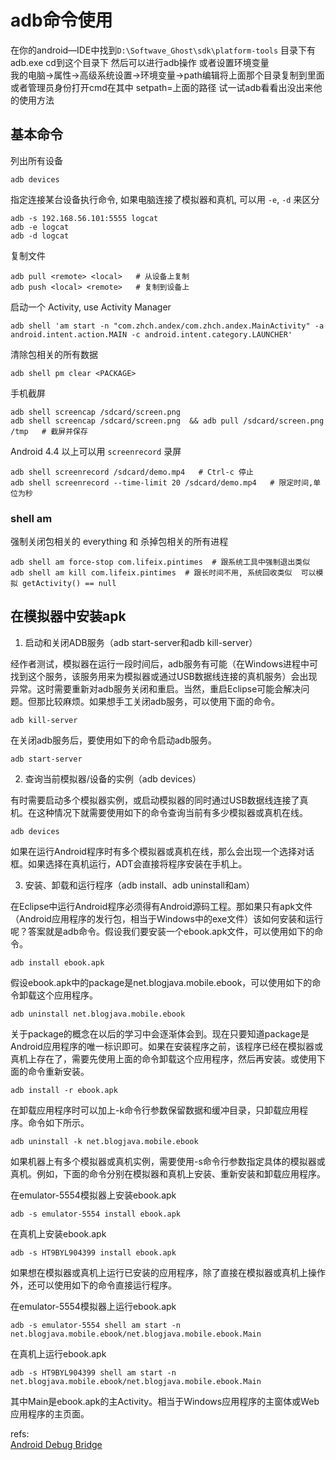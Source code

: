 # adb命令使用

在你的android—IDE中找到`D:\Softwave_Ghost\sdk\platform-tools` 目录下有adb.exe  cd到这个目录下 然后可以进行adb操作 
或者设置环境变量  
我的电脑->属性->高级系统设置->环境变量->path编辑将上面那个目录复制到里面
或者管理员身份打开cmd在其中  setpath=上面的路径
试一试adb看看出没出来他的使用方法

## 基本命令
列出所有设备

	adb devices
指定连接某台设备执行命令, 如果电脑连接了模拟器和真机, 可以用 `-e`, `-d` 来区分

	adb -s 192.168.56.101:5555 logcat
	adb -e logcat
	adb -d logcat
复制文件

	adb pull <remote> <local>   # 从设备上复制
	adb push <local> <remote>   # 复制到设备上
启动一个 Activity, use Activity Manager

	adb shell 'am start -n "com.zhch.andex/com.zhch.andex.MainActivity" -a android.intent.action.MAIN -c android.intent.category.LAUNCHER'
清除包相关的所有数据

	adb shell pm clear <PACKAGE>
手机截屏

	adb shell screencap /sdcard/screen.png
	adb shell screencap /sdcard/screen.png  && adb pull /sdcard/screen.png /tmp   # 截屏并保存
Android 4.4 以上可以用 `screenrecord` 录屏

	adb shell screenrecord /sdcard/demo.mp4   # Ctrl-c 停止
	adb shell screenrecord --time-limit 20 /sdcard/demo.mp4   # 限定时间,单位为秒

###  shell am 
强制关闭包相关的 everything 和 杀掉包相关的所有进程

	adb shell am force-stop com.lifeix.pintimes  # 跟系统工具中强制退出类似
	adb shell am kill com.lifeix.pintimes  # 跟长时间不用, 系统回收类似  可以模拟 getActivity() == null


## 在模拟器中安装apk

1. 启动和关闭ADB服务（adb start-server和adb kill-server）

经作者测试，模拟器在运行一段时间后，adb服务有可能（在Windows进程中可找到这个服务，该服务用来为模拟器或通过USB数据线连接的真机服务）会出现异常。这时需要重新对adb服务关闭和重启。当然，重启Eclipse可能会解决问题。但那比较麻烦。如果想手工关闭adb服务，可以使用下面的命令。

	adb kill-server

在关闭adb服务后，要使用如下的命令启动adb服务。

	adb start-server

2. 查询当前模拟器/设备的实例（adb devices）

有时需要启动多个模拟器实例，或启动模拟器的同时通过USB数据线连接了真机。在这种情况下就需要使用如下的命令查询当前有多少模拟器或真机在线。

	adb devices

如果在运行Android程序时有多个模拟器或真机在线，那么会出现一个选择对话框。如果选择在真机运行，ADT会直接将程序安装在手机上。

3. 安装、卸载和运行程序（adb install、adb uninstall和am）

在Eclipse中运行Android程序必须得有Android源码工程。那如果只有apk文件（Android应用程序的发行包，相当于Windows中的exe文件）该如何安装和运行呢？答案就是adb命令。假设我们要安装一个ebook.apk文件，可以使用如下的命令。

	adb install ebook.apk

假设ebook.apk中的package是net.blogjava.mobile.ebook，可以使用如下的命令卸载这个应用程序。

	adb uninstall net.blogjava.mobile.ebook

关于package的概念在以后的学习中会逐渐体会到。现在只要知道package是Android应用程序的唯一标识即可。如果在安装程序之前，该程序已经在模拟器或真机上存在了，需要先使用上面的命令卸载这个应用程序，然后再安装。或使用下面的命令重新安装。

	adb install -r ebook.apk

在卸载应用程序时可以加上-k命令行参数保留数据和缓冲目录，只卸载应用程序。命令如下所示。

	adb uninstall -k net.blogjava.mobile.ebook

如果机器上有多个模拟器或真机实例，需要使用-s命令行参数指定具体的模拟器或真机。例如，下面的命令分别在模拟器和真机上安装、重新安装和卸载应用程序。

在emulator-5554模拟器上安装ebook.apk

	adb -s emulator-5554 install ebook.apk

在真机上安装ebook.apk

	adb -s HT9BYL904399 install ebook.apk

如果想在模拟器或真机上运行已安装的应用程序，除了直接在模拟器或真机上操作外，还可以使用如下的命令直接运行程序。

在emulator-5554模拟器上运行ebook.apk

	adb -s emulator-5554 shell am start -n net.blogjava.mobile.ebook/net.blogjava.mobile.ebook.Main

在真机上运行ebook.apk

	adb -s HT9BYL904399 shell am start -n net.blogjava.mobile.ebook/net.blogjava.mobile.ebook.Main

其中Main是ebook.apk的主Activity。相当于Windows应用程序的主窗体或Web应用程序的主页面。



refs:  
[Android Debug Bridge](http://developer.android.com/tools/help/adb.html#Enabling)  